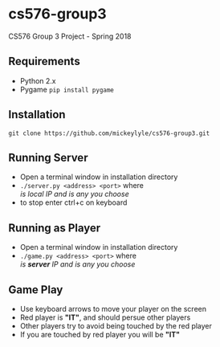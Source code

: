 # cs576-group3
CS576 Group 3 Project - Spring 2018

## Requirements
* Python 2.x
* Pygame `pip install pygame`

## Installation
`git clone https://github.com/mickeylyle/cs576-group3.git`

## Running Server
* Open a terminal window in installation directory
* `./server.py <address> <port>` where <address> is local IP and <port> is any you choose
* to stop enter ctrl+c on keyboard

## Running as Player
* Open a terminal window in installation directory
* `./game.py <address> <port>` where <address> is __server__ IP and <port> is any you choose

## Game Play
* Use keyboard arrows to move your player on the screen
* Red player is __"IT"__, and should persue other players
* Other players try to avoid being touched by the red player
* If you are touched by red player you will be __"IT"__
